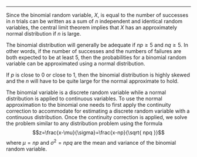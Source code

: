 - - -
Since the binomial random variable, $X$, is equal to the number of successes in $n$ trials can be written as a sum of $n$ independent and identical random variables, the central limit theorem implies that $X$ has an approximately normal distribution if $n$ is large.

The binomial distribution will generally be adequate if $np\geq 5$ and $nq\geq 5$. In other words, if the number of successes and the numbers of failures are both expected to be at least 5, then the probabilities for a binomial random variable can be approximated using a normal distribution.

If $p$ is close to 0 or close to 1, then the binomial distribution is highly skewed and the $n$ will have to be quite large for the normal approximate to hold.

The binomial variable is a discrete random variable while a normal distribution is applied to continuous variables. To use the normal approximation to the binomial one needs to first apply the continuity correction to accommodate for estimating a discrete random variable with a continuous distribution. Once the continuity correction is applied, we solve the problem similar to any distribution problem using the formula
$$z=\frac{x-\mu}{\sigma}=\frac{x-np}{\sqrt{ npq }}$$
where $\mu = np$ and $\sigma^2 = npq$ are the mean and variance of the binomial random variable.